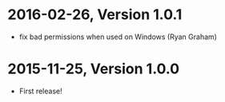 2016-02-26, Version 1.0.1
=========================

 * fix bad permissions when used on Windows (Ryan Graham)


2015-11-25, Version 1.0.0
=========================

 * First release!
